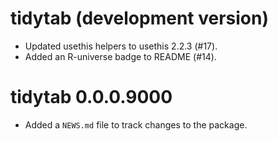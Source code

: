 # tidytab (development version)

* Updated usethis helpers to usethis 2.2.3 (#17).
* Added an R-universe badge to README (#14).

# tidytab 0.0.0.9000

* Added a `NEWS.md` file to track changes to the package.

